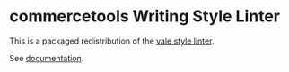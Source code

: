 # commercetools Writing Style Linter

This is a packaged redistribution of the [vale style linter](https://vale.sh/).

See [documentation](https://docs-kit.commercetools.vercel.app/documentation/configuration/packages#commercetools-writing-style-linter).
